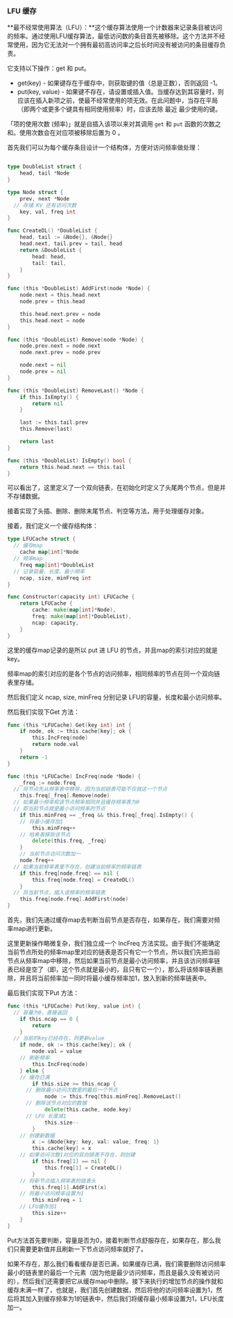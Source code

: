 ### LFU 缓存

**最不经常使用算法（LFU）：**这个缓存算法使用一个计数器来记录条目被访问的频率。通过使用LFU缓存算法，最低访问数的条目首先被移除。这个方法并不经常使用，因为它无法对一个拥有最初高访问率之后长时间没有被访问的条目缓存负责。

它支持以下操作：get 和 put。

- get(key) - 如果键存在于缓存中，则获取键的值（总是正数），否则返回 -1。
- put(key, value) - 如果键不存在，请设置或插入值。当缓存达到其容量时，则应该在插入新项之前，使最不经常使用的项无效。在此问题中，当存在平局（即两个或更多个键具有相同使用频率）时，应该去除 最近 最少使用的键。

「项的使用次数 (频率)」就是自插入该项以来对其调用 `get` 和 `put` 函数的次数之和。使用次数会在对应项被移除后置为 0 。

首先我们可以为每个缓存条目设计一个结构体，方便对访问频率做处理：

```go

type DoubleList struct {
	head, tail *Node
}

type Node struct {
	prev, next *Node
  // 存储 KV 还有访问次数
	key, val, freq int
}

func CreateDL() *DoubleList {
	head, tail := &Node{}, &Node{}
	head.next, tail.prev = tail, head
	return &DoubleList {
		head: head,
		tail: tail,
	}
}

func (this *DoubleList) AddFirst(node *Node) {
	node.next = this.head.next
	node.prev = this.head

	this.head.next.prev = node
	this.head.next = node
}

func (this *DoubleList) Remove(node *Node) {
	node.prev.next = node.next
	node.next.prev = node.prev

	node.next = nil
	node.prev = nil
}

func (this *DoubleList) RemoveLast() *Node {
	if this.IsEmpty() {
		return nil
	}

	last := this.tail.prev
	this.Remove(last)

	return last
}

func (this *DoubleList) IsEmpty() bool {
	return this.head.next == this.tail
}
```

可以看出了，这里定义了一个双向链表，在初始化时定义了头尾两个节点，但是并不存储数据。

接着实现了头插、删除、删除末尾节点、判空等方法，用于处理缓存对象。

接着，我们定义一个缓存结构体：

```go
type LFUCache struct {
  // 缓存map
	cache map[int]*Node
  // 频率map
	freq map[int]*DoubleList
  // 记录容量、长度、最小频率
	ncap, size, minFreq int
}

func Constructor(capacity int) LFUCache {
	return LFUCache {
		cache: make(map[int]*Node),
		freq: make(map[int]*DoubleList),
		ncap: capacity,
	}
}
```

这里的缓存map记录的是所以 put 进 LFU 的节点，并且map的索引对应的就是 key。

频率map的索引对应的是各个节点的访问频率，相同频率的节点在同一个双向链表里存储。

然后我们定义 ncap, size, minFreq 分别记录 LFU的容量，长度和最小访问频率。

然后我们实现下Get 方法：

```go
func (this *LFUCache) Get(key int) int {
	if node, ok := this.cache[key]; ok {
		this.IncFreq(node)
		return node.val
	}
	return -1
}

func (this *LFUCache) IncFreq(node *Node) {
	_freq := node.freq
  // 将节点先从频率表中移除，因为当前链表可能不仅就这一个节点
	this.freq[_freq].Remove(node)
  // 如果最小频率和该节点频率相同并且缓存频率表为0
  // 即当前节点就是最小访问频率的节点
	if this.minFreq == _freq && this.freq[_freq].IsEmpty() {
    // 将最小缓存加1
		this.minFreq++
    // 哈希表移除该节点
		delete(this.freq, _freq)
	}
	// 当前节点访问次数加一
	node.freq++
  // 如果当前频率表里不存在，创建当前频率的频率链表
	if this.freq[node.freq] == nil {
		this.freq[node.freq] = CreateDL()
	}
  // 将当前节点，插入该频率的频率链表
	this.freq[node.freq].AddFirst(node)
}
```

首先，我们先通过缓存map去判断当前节点是否存在，如果存在，我们需要对频率map进行更新。

这里更新操作略微复杂，我们独立成一个 IncFreq 方法实现。由于我们不能确定当前节点所处的频率map里对应的链表是否只有它一个节点，所以我们先把当前节点从频率map中移除，然后如果当前节点是最小访问频率，并且该访问频率链表已经是空了（即，这个节点就是最小的，且只有它一个），那么将该频率链表删除，并且将当前频率加一同时将最小缓存频率加1，放入到新的频率链表中。



最后我们实现下Put 方法：

```go
func (this *LFUCache) Put(key, value int) {
  // 容量为0，直接返回
	if this.ncap == 0 {
		return
	}
  // 当前的key已经存在，则更新value
	if node, ok := this.cache[key]; ok {
		node.val = value
    // 刷新频率
		this.IncFreq(node)
	} else {
    // 缓存已满
		if this.size >= this.ncap {
      // 删除最小访问次数里的最后一个节点
			node := this.freq[this.minFreq].RemoveLast()
      // 删除该节点对应的数据
			delete(this.cache, node.key)
      // LFU 长度减1
			this.size--
		}
    // 创建新数据
		x := &Node{key: key, val: value, freq: 1}
		this.cache[key] = x
    // 如果访问次数1对应的双向链表不存在，则创建
		if this.freq[1] == nil {
			this.freq[1] = CreateDL()
		}
    // 将新节点插入频率表的链表头
		this.freq[1].AddFirst(x)
    // 将最小访问频率设置为1
		this.minFreq = 1
    // LFU缓存加1
		this.size++
	}
}
```

Put方法首先要判断，容量是否为0，接着判断节点舒服存在，如果存在，那么我们只需要更新值并且刷新一下节点访问频率就好了。

如果不存在，那么我们看看缓存是否已满，如果缓存已满，我们需要删除访问频率最小的链表里的最后一个元素（因为他是最少访问频率，而且是最久没有被访问的），然后我们还需要把它从缓存map中删除。接下来执行的增加节点的操作就和缓存未满一样了，也就是，我们首先创建数据，然后将他的访问频率设置为1，然后将其加入到缓存频率为1的链表中，然后我们将缓存最小频率设置为1，LFU长度加一。